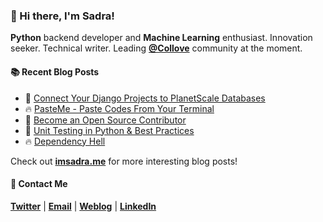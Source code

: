 ### :wave: Hi there, I'm Sadra!
__Python__ backend developer and __Machine Learning__ enthusiast. Innovation seeker. Technical writer. Leading [__@Collove__](https://github.com/collove) community at the moment.
  
#### :books: Recent Blog Posts
<!-- BLOGPOSTS:START -->
 - 🚀 [Connect Your Django Projects to PlanetScale Databases](https://imsadra.me/connect-your-django-projects-to-planetscale-databases)
 - 🔥 [PasteMe - Paste Codes From Your Terminal](https://imsadra.me/pasteme-paste-codes-from-your-terminal)
 - 💯 [Become an Open Source Contributor](https://imsadra.me/become-an-open-source-contributor)
 - 🚀 [Unit Testing in Python &amp; Best Practices](https://imsadra.me/unit-testing-in-python-and-best-practices)
 - 🔥 [Dependency Hell](https://imsadra.me/dependency-hell)<!-- BLOGPOSTS:END -->

Check out [__imsadra.me__](https://imsadra.me) for more interesting blog posts!

#### :call_me_hand: Contact Me
[__Twitter__](https://twitter.com/lnxpylnxpy) | [__Email__](mailto:lnxpylnxpy@gmail.com) | [__Weblog__](https://imsadra.me) | [__LinkedIn__](https://www.linkedin.com/in/sadra-yahyapour/)
